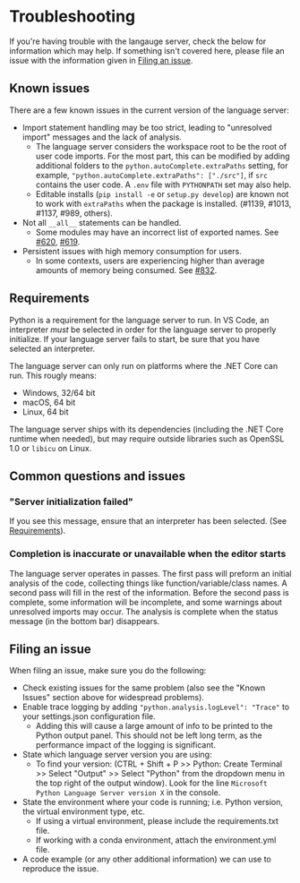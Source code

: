 # Troubleshooting

If you're having trouble with the langauge server, check the below for information which
may help. If something isn't covered here, please file an issue with the information given
in [Filing an issue](#filing-an-issue).


## Known issues

There are a few known issues in the current version of the language server:

- Import statement handling may be too strict, leading to "unresolved import" messages and the lack of analysis.
    - The language server considers the workspace root to be the root of user code imports. For the most part, this can be modified by adding additional folders to the `python.autoComplete.extraPaths` setting, for example, `"python.autoComplete.extraPaths": ["./src"]`, if `src` contains the user code. A `.env` file with `PYTHONPATH` set may also help.
    - Editable installs (`pip install -e` or `setup.py develop`) are known not to work with `extraPaths` when the package is installed. (#1139, #1013, #1137, #989, others).
- Not all `__all__` statements can be handled.
    - Some modules may have an incorrect list of exported names.
    See [#620](https://github.com/Microsoft/python-language-server/issues/620),
    [#619](https://github.com/Microsoft/python-language-server/issues/619).
- Persistent issues with high memory consumption for users. 
    - In some contexts, users are experiencing higher than average amounts of memory being consumed. See [#832](https://github.com/Microsoft/python-language-server/issues/832).


## Requirements

Python is a requirement for the language server to run. In VS Code, an interpreter
_must_ be selected in order for the language server to properly initialize. If your
language server fails to start, be sure that you have selected an interpreter.

The language server can only run on platforms where the .NET Core can run. This rougly means:

- Windows, 32/64 bit
- macOS, 64 bit
- Linux, 64 bit

The language server ships with its dependencies (including the .NET Core runtime when needed),
but may require outside libraries such as OpenSSL 1.0 or `libicu` on Linux.


## Common questions and issues

### "Server initialization failed"

If you see this message, ensure that an interpreter has been selected. (See [Requirements](#requirements)).

### Completion is inaccurate or unavailable when the editor starts

The language server operates in passes. The first pass will preform an initial analysis
of the code, collecting things like function/variable/class names. A second pass will
fill in the rest of the information. Before the second pass is complete, some information
will be incomplete, and some warnings about unresolved imports may occur. The analysis is
complete when the status message (in the bottom bar) disappears.


## Filing an issue

When filing an issue, make sure you do the following:

- Check existing issues for the same problem (also see the "Known Issues" section above for widespread problems).
- Enable trace logging by adding `"python.analysis.logLevel": "Trace"` to your settings.json configuration file.
    - Adding this will cause a large amount of info to be printed to the Python output panel.
    This should not be left long term, as the performance impact of the logging is significant.
- State which language server version you are using: 
    -   To find your version: (CTRL + Shift + P >> Python: Create Terminal >> Select "Output" >> Select "Python" from the dropdown menu         in the top right of the output window). Look for the line `Microsoft Python Language Server version X` in the console.
- State the environment where your code is running; i.e. Python version, the virtual environment type, etc.
    - If using a virtual environment, please include the requirements.txt file.
    - If working with a conda environment, attach the environment.yml file.
- A code example (or any other additional information) we can use to reproduce the issue.
